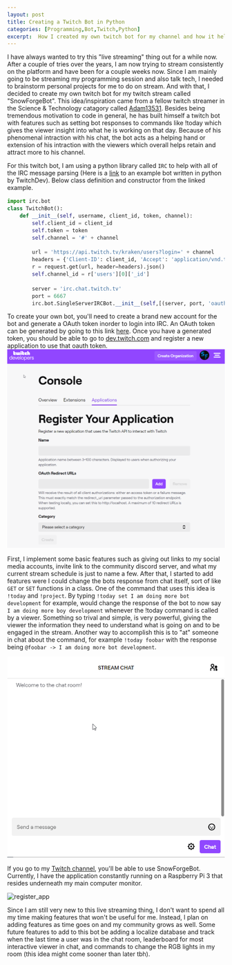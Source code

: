 ```yaml
---
layout: post
title: Creating a Twitch Bot in Python
categories: [Programming,Bot,Twitch,Python]
excerpt:  How I created my own twitch bot for my channel and how it helps me run my stream
---
```

I have always wanted to try this "live streaming" thing out for a while now. After a couple of tries over the years, I am now trying to stream consistently on the platform and have been for a couple weeks now. Since I am mainly going to be streaming my programming session and also talk tech, I needed to brainstorm personal projects for me to do on stream. And with that, I decided to create my own twitch bot for my twitch stream called "SnowForgeBot". This idea/inspiration came from a fellow twitch streamer in the Science & Technology catagory called [Adam13531](https://www.twitch.tv/adam13531). Besides being tremendous motivation to code in general, he has built himself a twitch bot with features such as setting bot responses to commands like !today which gives the viewer insight into what he is working on that day. Because of his phenomenal intraction with his chat, the bot acts as a helping hand or extension of his intraction with the viewers which overall helps retain and attract more to his channel. 

For this twitch bot, I am using a python library called `IRC` to help with all of the IRC message parsing (Here is a [link](https://github.com/twitchdev/chat-samples/tree/master/python) to an example bot written in python by TwitchDev). Below class definition and constructor from the linked example.
```python
import irc.bot
class TwitchBot():
    def __init__(self, username, client_id, token, channel):
        self.client_id = client_id
        self.token = token
        self.channel = '#' + channel

        url = 'https://api.twitch.tv/kraken/users?login=' + channel
        headers = {'Client-ID': client_id, 'Accept': 'application/vnd.twitchtv.v5+json'}
        r = request.get(url, header=headers).json()
        self.channel_id = r['users'][0]['_id']

        server = 'irc.chat.twitch.tv'
        port = 6667
        irc.bot.SingleServerIRCBot.__init__(self,[(server, port, 'oauth:'+token)], username, username)

```
To create your own bot, you'll need to create a brand new account for the bot and generate a OAuth token inorder to login into IRC. An OAuth token can be generated by going to this link [here](https://twitchapps.com/tmi/). Once you have a generated token, you should be able to go to [dev.twitch.com](https://dev.twitch.tv/) and register a new application to use that oauth token.
![register_app](../images/snowforgebot_register_app.png "SnowForgeBot Register App")

First, I implement some basic features such as giving out links to my social media accounts, invite link to the community discord server, and what my current stream schedule is just to name a few. After that, I started to add features were I could change the bots response from chat itself, sort of like `GET` or `SET` functions in a class. One of the command that uses this idea is `!today` and `!project`. By typing `!today set I am doing more bot development` for example, would change the response of the bot to now say `I am doing more boy development` whenever the !today command is called by a viewer. Something so trival and simple, is very powerful, giving the viewer the information they need to understand what is going on and to be engaged in the stream. Another way to accomplish this is to "at" someone in chat about the command, for example `!today foobar` with the response being `@foobar -> I am doing more bot development`.

![demo1](../images/snowforgebot_demo_1.gif "SnowForgeBot Demo 1")

If you go to my [Twitch channel](https://www.twitch.tv/thesnowforge), you'll be able to use SnowForgeBot. Currently, I have the application constantly running on a Raspberry Pi 3 that resides underneath my main computer monitor.

![register_app](../images/raspberry_pi_under_monitor.jpg)

Since I am still very new to this live streaming thing, I don't want to spend all my time making features that won't be useful for me. Instead, I plan on adding features as time goes on and my community grows as well. Some future features to add to this bot be adding a localize database and track when the last time a user was in the chat room, leaderboard for most interactive viewer in chat, and commands to change the RGB lights in my room (this idea might come sooner than later tbh). 
